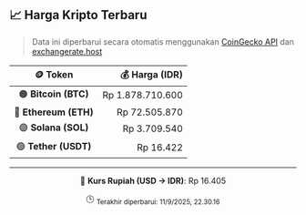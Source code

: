 

<!-- HARGA_KRIPTO -->
## 📈 Harga Kripto Terbaru

> Data ini diperbarui secara otomatis menggunakan [CoinGecko API](https://www.coingecko.com/) dan [exchangerate.host](https://exchangerate.host/)

<div align="center">

| 🪙 Token | 💰 Harga (IDR) |
|:------:|---------------:|
| 🟠 **Bitcoin (BTC)**   | Rp 1.878.710.600 |
| 🔵 **Ethereum (ETH)**  | Rp 72.505.870 |
| 🟣 **Solana (SOL)**    | Rp 3.709.540 |
| 🟢 **Tether (USDT)**   | Rp 16.422 |

---

💱 **Kurs Rupiah (USD → IDR)**: Rp 16.405

🕒 <sub>Terakhir diperbarui: 11/9/2025, 22.30.16</sub>

</div>
<!-- /HARGA_KRIPTO -->